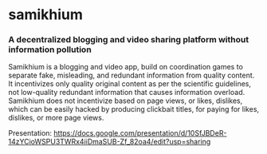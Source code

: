# samikhium  
### A decentralized blogging and video sharing platform without information pollution      
Samikhium is a blogging and video app, build on coordination games to separate fake, misleading, and redundant information from quality content. It incentivizes only quality original content as per the scientific guidelines, not low-quality redundant information that causes information overload. Samikhium does not incentivize based on page views, or likes, dislikes, which can be easily hacked by producing clickbait titles, for paying for likes, dislikes, or more page views.  

Presentation:
https://docs.google.com/presentation/d/10SfJBDeR-14zYCioWSPU3TWRx4iiDmaSUB-Zf_82oa4/edit?usp=sharing

